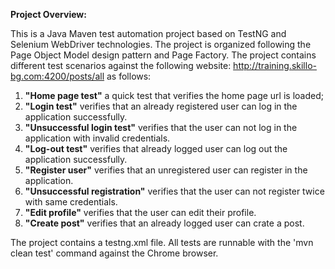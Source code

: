 **Project Overview:**

This is a Java Maven test automation project based on TestNG and Selenium WebDriver technologies. 
The project is organized following the Page Object Model design pattern and Page Factory.
The project contains different test scenarios against the following website: http://training.skillo-bg.com:4200/posts/all as follows:

1. **"Home page test"** a quick test that verifies the home page url is loaded;
2. **"Login test"** verifies that an already registered user can log in the application successfully.
3. **"Unsuccessful login test"** verifies that the user can not log in the application with invalid credentials.
4. **"Log-out test"** verifies that already logged user can log out the application successfully.
5. **"Register user"** verifies that an unregistered user can register in the application.
6. **"Unsuccessful registration"** verifies that the user can not register twice with same credentials.
7. **"Edit profile"** verifies that the user can edit their profile.
8. **"Create post"** verifies that an already logged user can crate a post. 
  
The project contains a testng.xml file.
All tests are runnable with the 'mvn clean test' command against the Chrome browser.
